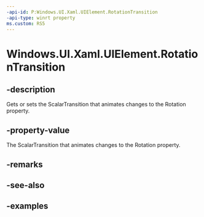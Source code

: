 ```yaml
---
-api-id: P:Windows.UI.Xaml.UIElement.RotationTransition
-api-type: winrt property
ms.custom: RS5
---
```


<!-- Property syntax.
public ScalarTransition RotationTransition { get;  set; }
-->

# Windows.UI.Xaml.UIElement.RotationTransition

## -description
Gets or sets the ScalarTransition that animates changes to the Rotation property.

## -property-value

The ScalarTransition that animates changes to the Rotation property.

## -remarks

## -see-also

## -examples

